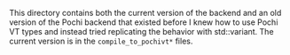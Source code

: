 This directory contains both the current version of the backend and an old version of the Pochi backend that existed before I knew how to use Pochi VT types and instead tried replicating the behavior with std::variant. The current version is in the `compile_to_pochivt*` files.
